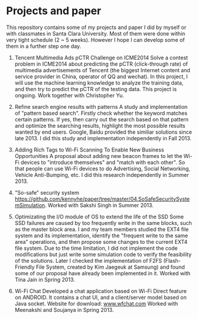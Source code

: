 Projects and paper
==================

This repository contains some of my projects and paper I did by myself or with classmates in Santa Clara University. Most of them were done within very tight schedule (2 ~ 5 weeks). However I hope I can develop some of them in a further step one day.

1. Tencent Multimedia Ads pCTR Challenge on ICME2014
Solve a contest problem in ICME2014 about predicting the pCTR (click-through rate) of multimedia advertisements of Tencent (the biggest Internet content and service provider in China, operator of QQ and wechat). In this project, I will use the machine learning knowledge to analyze the training data, and then try to predict the pCTR of the testing data.
This project is ongoing. Work together with Christopher Yu.

2. Refine search engine results with patterns
A study and implementation of "pattern based search". Firstly check whether the keyword matches certain patterns. If yes, then carry out the search based on that pattern and optimize the searching results, highlight the most possible results wanted by end users. Google, Baidu provided the similiar solutions since late 2013.
I did this study and implementation independently in Fall 2013.

3. Adding Rich Tags to Wi-Fi Scanning To Enable New Business Opportunities
A proposal about adding new beacon frames to let the Wi-Fi devices to "introduce themselves" and "match with each other". So that people can use Wi-Fi devices to do Advertising, Social Networking, Vehicle Anti-Bumping, etc.
I did this research independently in Summer 2013.

4. "So-safe" security system
https://github.com/kennyhe/paper/tree/master/04.SoSafeSecuritySystemSimulation. 
Worked with Sakshi Singh in Summer 2013.

5. Optimizating the I/O module of OS to extend the life of the SSD
Some SSD failures are caused by too frequently write in the same blocks, such as the master block area. I and my team members studied the EXT4 file system and its implementation, identify the "frequent write to the same area" operations, and then propose some changes to the current EXT4 file system. Due to the time limitation, I did not implement the code modifications but just write some simulation code to verify the feasibility of the solutions. Later I checked the implementation of F2FS (Flash-Friendly File System, created by Kim Jaegeuk at Samsung) and found some of our proposal have already been implemented in it.
Worked with Tina Jain in Spring 2013.

6. Wi-Fi Chat
Developed a chat application based on Wi-Fi Direct feature on ANDROID. It contains a chat UI, and a client/server model based on Java socket.
Website for download: www.wfchat.com
Worked with Meenakshi and Soujanya in Spring 2013.

